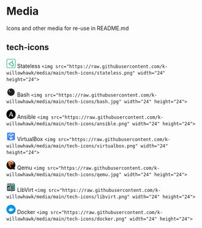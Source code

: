 # Media

Icons and other media for re-use in README.md

## tech-icons

<img src="https://raw.githubusercontent.com/k-willowhawk/media/main/tech-icons/stateless.png" width="24" height="24"> Stateless
`<img src="https://raw.githubusercontent.com/k-willowhawk/media/main/tech-icons/stateless.png" width="24" height="24">`

<img src="https://raw.githubusercontent.com/k-willowhawk/media/main/tech-icons/bash.jpg" width="24" height="24"> Bash
`<img src="https://raw.githubusercontent.com/k-willowhawk/media/main/tech-icons/bash.jpg" width="24" height="24">`

<img src="https://raw.githubusercontent.com/k-willowhawk/media/main/tech-icons/ansible.png" width="24" height="24"> Ansible
`<img src="https://raw.githubusercontent.com/k-willowhawk/media/main/tech-icons/ansible.png" width="24" height="24">`

<img src="https://raw.githubusercontent.com/k-willowhawk/media/main/tech-icons/virtualbox.png" width="24" height="24"> VirtualBox
`<img src="https://raw.githubusercontent.com/k-willowhawk/media/main/tech-icons/virtualbox.png" width="24" height="24">`

<img src="https://raw.githubusercontent.com/k-willowhawk/media/main/tech-icons/qemu.jpg" width="24" height="24"> Qemu
`<img src="https://raw.githubusercontent.com/k-willowhawk/media/main/tech-icons/qemu.jpg" width="24" height="24">`

<img src="https://raw.githubusercontent.com/k-willowhawk/media/main/tech-icons/libvirt.png" width="24" height="24"> LibVirt
`<img src="https://raw.githubusercontent.com/k-willowhawk/media/main/tech-icons/libvirt.png" width="24" height="24">`

<img src="https://raw.githubusercontent.com/k-willowhawk/media/main/tech-icons/docker.png" width="24" height="24"> Docker
`<img src="https://raw.githubusercontent.com/k-willowhawk/media/main/tech-icons/docker.png" width="24" height="24">`
